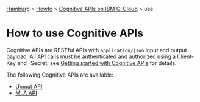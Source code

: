 [Hamburg](https://github.com/IBM-Hackathon/Hamburg2016/wiki) > [Howto](https://github.com/IBM-Hackathon/Hamburg2016/wiki/Howto) > [Cognitive APIs on IBM G-Cloud](https://github.com/IBM-Hackathon/cognitive-apis) > use

# How to use Cognitive APIs

Cognitive APIs are RESTful APIs with `application/json` input and output payload. All API calls must be authenticated and authorized using a Client-Key and -Secret, see [Getting started with Cognitive APIs](./getting-started.md) for details.

The following Cognitive APIs are available:

* [Unmut API](./howto-unmut.md)
* [MLA API](./howto-mla.md)
